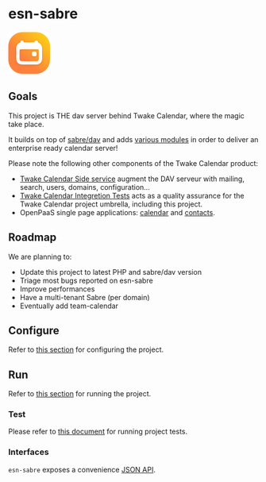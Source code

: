 # esn-sabre

![LOGO](assets/calendar.svg)

## Goals

This project is THE dav server behind Twake Calendar, where the magic take place.

It builds on top of [sabre/dav](https://github.com/sabre-io/dav/) and adds [various modules]() in order to deliver an enterprise ready calendar server!

Please note the following other components of the Twake Calendar product:
 - [Twake Calendar Side service](https://github.com/linagora/twake-calendar-side-service) augment the DAV serveur with mailing, search, users, domains, configuration...
 - [Twake Calendar Integretion Tests](https://github.com/linagora/twake-calendar-integration-tests) acts as a quality assurance for the Twake Calendar project umbrella, including this project.
 - OpenPaaS single page applications: [calendar](https://github.com/linagora/esn-frontend-calendar) and [contacts](https://github.com/linagora/esn-frontend-contacts).

## Roadmap

We are planning to:

 - Update this project to latest PHP and sabre/dav version
 - Triage most bugs reported on esn-sabre
 - Improve performances
 - Have a multi-tenant Sabre (per domain)
 - Eventually add team-calendar

## Configure

Refer to [this section](doc/CONFIGURE.md) for configuring the project.

## Run

Refer to [this section](doc/RUN.md) for running the project.

### Test

Please refer to [this document](doc/TESTING.md) for running project tests.

### Interfaces

`esn-sabre` exposes a convenience [JSON API](doc/JSON-API.md).